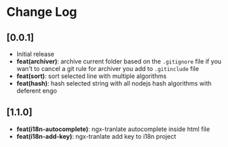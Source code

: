 # Change Log

## [0.0.1]

- Initial release
- **feat(archiver)**: archive current folder based on the `.gitignore` file if you wan't to cancel a git rule for archiver you add to `.gitinclude` file
- **feat(sort)**: sort selected line with multiple algorithms
- **feat(hash)**: hash selected string with all nodejs hash algorithms with deferent engo

## [1.1.0]

- **feat(i18n-autocomplete)**: ngx-tranlate autocomplete inside html file
- **feat(i18n-add-key)**: ngx-tranlate add key to i18n project
